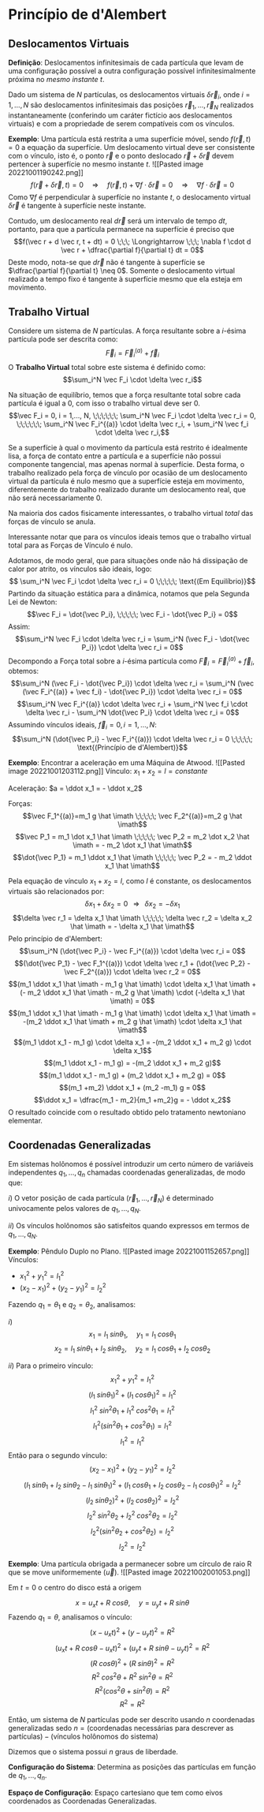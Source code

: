 # Princípio de d'Alembert

## Deslocamentos Virtuais

**Definição**: Deslocamentos infinitesimais de cada partícula que levam de uma configuração possível a outra configuração possível infinitesimalmente próxima no *mesmo instante* $t$.

Dado um sistema de $N$ partículas, os deslocamentos virtuais $\delta \vec r_i$, onde $i = 1, ..., N$ são deslocamentos infinitesimais das posições $\vec r_1, ..., \vec r_N$ realizados instantaneamente (conferindo um caráter fictício aos deslocamentos virtuais) e com a propriedade de serem compatíveis com os vínculos.

**Exemplo**: Uma partícula está restrita a uma superfície móvel, sendo $f(\vec r, t) = 0$ a equação da superfície. Um deslocamento virtual deve ser consistente com o vínculo, isto é, o ponto $\vec r$ e o ponto deslocado $\vec r + \delta \vec r$ devem pertencer à superfície no mesmo instante $t$.
![[Pasted image 20221001190242.png]]
$$f(\vec r + \delta \vec r, t) = 0 \;\;\;\;\; \Longrightarrow \;\;\;\;\; f(\vec r, t) + \nabla f \cdot \delta \vec r = 0 \;\;\;\;\; \Longrightarrow \;\;\;\;\; \nabla f \cdot \delta \vec r = 0$$
Como $\nabla f$ é perpendicular à superfície no instante $t$, o deslocamento virtual $\delta \vec r$ é tangente à superfície neste instante.

Contudo, um deslocamento real $d \vec r$ será um intervalo de tempo $dt$, portanto, para que a partícula permanece na superfície é preciso que
$$f(\vec r + d \vec r, t + dt) = 0 \;\;\; \Longrightarrow \;\;\; \nabla f \cdot d \vec r + \dfrac{\partial f}{\partial t} dt = 0$$
Deste modo, nota-se que $d \vec r$ não é tangente à superfície se $\dfrac{\partial f}{\partial t} \neq 0$. Somente o deslocamento virtual realizado a tempo fixo é tangente à superfície mesmo que ela esteja em movimento. 

## Trabalho Virtual

Considere um sistema de $N$ partículas. A força resultante sobre a $i$-ésima partícula pode ser descrita como:
$$\vec F_i = \vec F_i^{(a)} + \vec f_i$$
O **Trabalho Virtual** total sobre este sistema é definido como:
$$\sum_i^N \vec F_i \cdot \delta \vec r_i$$

Na situação de equilíbrio, temos que a força resultante total sobre cada partícula é igual a $0$, com isso o trabalho virtual deve ser $0$.
$$\vec F_i = 0, i = 1,..., N, \;\;\;\;\;\; \sum_i^N \vec F_i \cdot \delta \vec r_i = 0, \;\;\;\;\;\;  \sum_i^N \vec F_i^{(a)} \cdot \delta \vec r_i, +  \sum_i^N \vec f_i \cdot \delta \vec r_i,$$


Se a superfície à qual o movimento da partícula está restrito é idealmente lisa, a força de contato entre a partícula e a superfície não possui componente tangencial, mas apenas normal à superfície. Desta forma, o trabalho realizado pela força de vínculo por ocasião de um deslocamento virtual da partícula é nulo mesmo que a superfície esteja em movimento, diferentemente do trabalho realizado durante um deslocamento real, que não será necessariamente $0$.

Na maioria dos cados fisicamente interessantes, o trabalho virtual *total* das forças de vínculo se anula.

Interessante notar que para os vínculos ideais temos que o trabalho virtual total para as Forças de Vínculo é nulo.

Adotamos, de modo geral, que para situações onde não há dissipação de calor por atrito, os vínculos são ideais, logo:
$$ \sum_i^N \vec F_i \cdot \delta \vec r_i = 0 \;\;\;\;\; \text{(Em Equilíbrio)}$$
 Partindo da situação estática para a dinâmica, notamos que pela Segunda Lei de Newton:
 $$\vec F_i = \dot{\vec P_i}, \;\;\;\;\; \vec F_i - \dot{\vec P_i} = 0$$
 Assim:
 $$\sum_i^N \vec F_i \cdot \delta \vec r_i = \sum_i^N (\vec F_i - \dot{\vec P_i}) \cdot \delta \vec r_i = 0$$ Decompondo a Força total sobre a $i$-ésima partícula como $\vec F_i = \vec F_i^{(a)} + \vec f_i$, obtemos: 
 $$\sum_i^N (\vec F_i - \dot{\vec P_i}) \cdot \delta \vec r_i = \sum_i^N (\vec (\vec F_i^{(a)} + \vec f_i) - \dot{\vec P_i}) \cdot \delta \vec r_i = 0$$
$$\sum_i^N \vec F_i^{(a)} \cdot \delta \vec r_i + \sum_i^N \vec f_i \cdot \delta \vec r_i - \sum_i^N \dot{\vec P_i} \cdot \delta \vec r_i = 0$$
Assumindo vínculos ideais, $\vec f_i = 0, i=1, ..., N$:
$$\sum_i^N (\dot{\vec P_i} - \vec F_i^{(a)}) \cdot \delta \vec r_i = 0 \;\;\;\;\; \text{(Princípio de d'Alembert)}$$

**Exemplo**: Encontrar a aceleração em uma Máquina de Atwood.
![[Pasted image 20221001203112.png]]
Vínculo: $x_1 + x_2 = l = constante$

Aceleração: $a = \ddot x_1 = - \ddot x_2$

Forças:
$$\vec F_1^{(a)}=m_1 g \hat \imath \;\;\;\;\; \vec F_2^{(a)}=m_2 g \hat \imath$$
$$\vec P_1 = m_1 \dot x_1 \hat \imath \;\;\;\;\; \vec P_2 = m_2 \dot x_2 \hat \imath = - m_2 \dot x_1 \hat \imath$$
$$\dot{\vec P_1} = m_1 \ddot x_1 \hat \imath \;\;\;\;\; \vec P_2 = - m_2 \ddot x_1 \hat \imath$$

Pela equação de vínculo $x_1 + x_2 = l$, como $l$ é constante, os deslocamentos virtuais são relacionados por:
$$\delta x_1 + \delta x_2 = 0 \;\;\; \Longrightarrow  \;\;\; \delta x_2 = - \delta x_1$$
$$\delta \vec r_1 = \delta x_1 \hat \imath \;\;\;\;\; \delta \vec r_2 = \delta x_2 \hat \imath = - \delta x_1 \hat \imath$$
Pelo princípio de d'Alembert:
$$\sum_i^N (\dot{\vec P_i} - \vec F_i^{(a)}) \cdot \delta \vec r_i = 0$$
$$(\dot{\vec P_1} - \vec F_1^{(a)}) \cdot \delta \vec r_1 + (\dot{\vec P_2} - \vec F_2^{(a)}) \cdot \delta \vec r_2 = 0$$
$$(m_1 \ddot x_1 \hat \imath - m_1 g \hat \imath) \cdot \delta x_1 \hat \imath + (- m_2 \ddot x_1 \hat \imath - m_2 g \hat \imath) \cdot (-\delta x_1 \hat \imath) = 0$$
$$(m_1 \ddot x_1 \hat \imath - m_1 g \hat \imath) \cdot \delta x_1 \hat \imath = -(m_2 \ddot x_1 \hat \imath + m_2 g \hat \imath) \cdot \delta x_1 \hat \imath$$
$$(m_1 \ddot x_1 - m_1 g) \cdot \delta x_1 = -(m_2 \ddot x_1  + m_2 g) \cdot \delta x_1$$
$$(m_1 \ddot x_1 - m_1 g) = -(m_2 \ddot x_1 + m_2 g)$$
$$(m_1 \ddot x_1 - m_1 g) + (m_2 \ddot x_1 + m_2 g) = 0$$
$$(m_1 +m_2) \ddot x_1 + (m_2 -m_1) g = 0$$
$$\ddot x_1 = \dfrac{m_1 - m_2}{m_1 +m_2}g = - \ddot x_2$$
O resultado coincide com o resultado obtido pelo tratamento newtoniano elementar.


## Coordenadas Generalizadas

Em sistemas holônomos é possível introduzir um certo número de variáveis independentes $q_1, ..., q_n$ chamadas coordenadas generalizadas, de modo que:

$i)$ O vetor posição de cada partícula $(\vec r_1, ..., \vec r_N)$ é determinado univocamente pelos valores de  $q_1, ..., q_N$.

$ii)$ Os vínculos holônomos são satisfeitos quando expressos em termos de  $q_1, ..., q_N$.

**Exemplo**: Pêndulo Duplo no Plano.
![[Pasted image 20221001152657.png]]
Vínculos:
- $x_1^2 + y_1^2 = l_1^2$
- $(x_2 - x_1)^2 + (y_2 - y_1)^2 = l_2^2$

Fazendo $q_1 = \theta_1$ e $q_2 = \theta_2$, analisamos:

$i)$ 
$$x_1 = l_1 \; sin \theta_1, \;\;\;\;\; y_1 = l_1 \; cos \theta_1$$
$$x_2 = l_1 \; sin \theta_1 + l_2 \; sin \theta_2, \;\;\;\;\; y_2 = l_1 \; cos \theta_1 + l_2 \; cos \theta_2$$

$ii)$ Para o primeiro vínculo: 
$$x_1^2 + y_1^2 = l_1^2$$
$$(l_1 \; sin \theta_1)^2 + (l_1 \; cos \theta_1)^2 = l_1^2$$
$$l_1^2 \; sin^2 \theta_1 + l_1^2 \; cos^2 \theta_1 = l_1^2$$
$$l_1^2 (sin^2 \theta_1 + cos^2 \theta_1) = l_1^2$$
$$l_1^2 = l_1^2$$
Então para o segundo vínculo:
$$(x_2 - x_1)^2 + (y_2 - y_1)^2 = l_2^2$$
$$(l_1 \; sin \theta_1 + l_2 \; sin \theta_2 - l_1 \; sin \theta_1)^2 + (l_1 \; cos \theta_1 + l_2 \; cos \theta_2 - l_1 \; cos \theta_1)^2 = l_2^2$$
$$(l_2 \; sin \theta_2)^2 + (l_2 \; cos \theta_2)^2 = l_2^2$$
$$l_2^2 \; sin^2 \theta_2 + l_2^2 \; cos^2 \theta_2 = l_2^2$$
$$l_2^2 (sin^2 \theta_2 + cos^2 \theta_2) = l_2^2$$
$$l_2^2 = l_2^2$$

**Exemplo**: Uma partícula obrigada a permanecer sobre um círculo de raio R que se move uniformemente ($\vec u$).
![[Pasted image 20221002001053.png]]

Em $t=0$ o centro do disco está a origem

$$x = u_x t + R \; cos \theta, \;\;\;\;\; y = u_y t + R \; sin \theta $$
Fazendo $q_1 = \theta$, analisamos o vínculo:
$$(x - u_xt)^2+(y-u_yt)^2=R^2$$
$$(u_x t + R \; cos \theta - u_xt)^2+(u_y t + R \; sin \theta-u_yt)^2=R^2$$
$$(R \; cos \theta)^2+(R \; sin \theta)^2=R^2$$
$$R^2 \; cos^2 \theta + R^2 \; sin^2 \theta=R^2$$
$$R^2 (cos^2 \theta + sin^2 \theta) = R^2$$
$$R^2 = R^2$$

Então, um sistema de $N$ partículas pode ser descrito usando $n$ coordenadas generalizadas sedo $n = (\text{coordenadas necessárias para descrever as partículas}) - (\text{vínculos holônomos do sistema})$

Dizemos que o sistema possui $n$ graus de liberdade.

**Configuração do Sistema**: Determina as posições das partículas em função de $q_1, ..., q_n$.

**Espaço de Configuração**: Espaço cartesiano que tem como eivos coordenados as Coordenadas Generalizadas. 